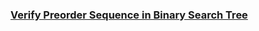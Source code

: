 ### [Verify Preorder Sequence in Binary Search Tree](https://leetcode.com/problems/verify-preorder-sequence-in-binary-search-tree)

